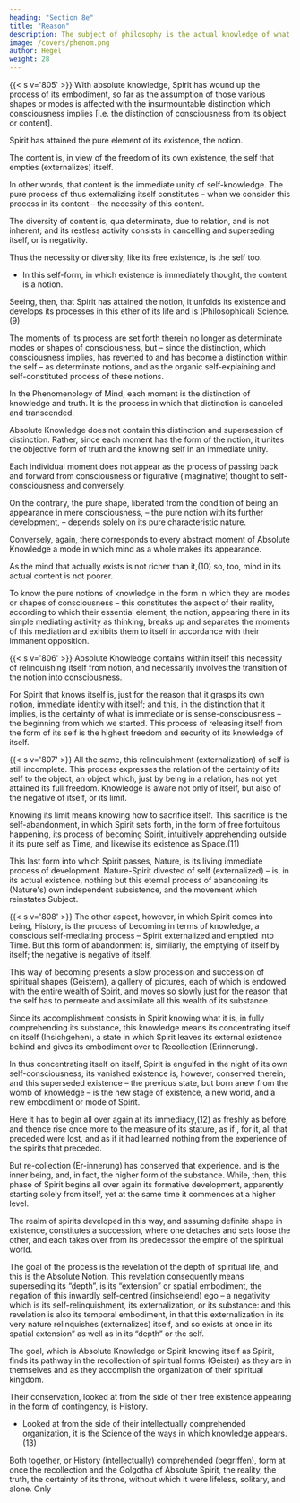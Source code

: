 ```yaml
---
heading: "Section 8e"
title: "Reason"
description: The subject of philosophy is the actual knowledge of what truly is.
image: /covers/phenom.png
author: Hegel
weight: 28
---
```




{{< s v='805' >}} With absolute knowledge, Spirit has wound up the process of its embodiment, so far as the assumption of those various shapes or modes is affected with the insurmountable distinction which consciousness implies [i.e. the distinction of consciousness from its object or content]. 

Spirit has attained the pure element of its existence, the notion. 

The content is, in view of the freedom of its own existence, the self that empties (externalizes) itself.

In other words, that content is the immediate unity of self-knowledge. The pure process of thus externalizing itself constitutes – when we consider this process in its content – the necessity of this content. 

The diversity of content is, qua determinate, due to relation, and is not inherent; and its restless activity consists in cancelling and superseding itself, or is negativity. 

Thus the necessity or diversity, like its free existence, is the self too.
- In this self-form, in which existence is immediately thought, the content is a notion. 

Seeing, then, that Spirit has attained the notion, it unfolds its existence and develops its processes in this ether of its life and is (Philosophical) Science.(9) 

The moments of its process are set forth therein no longer as determinate modes or shapes of consciousness, but – since the distinction, which consciousness implies, has reverted to and has become a distinction within the self – as determinate notions, and as the organic self-explaining and self-constituted process of these notions. 

In the Phenomenology of Mind, each moment is the distinction of knowledge and truth. It is the process in which that distinction is canceled and transcended.

Absolute Knowledge does not contain this distinction and supersession of distinction. Rather, since each moment has the form of the notion, it unites the objective form of truth and the knowing self in an immediate unity. 

Each individual moment does not appear as the process of passing back and forward from consciousness or figurative (imaginative) thought to self-consciousness and conversely.

On the contrary, the pure shape, liberated from the condition of being an appearance in mere consciousness, – the pure notion with its further development, – depends solely on its pure characteristic nature. 

Conversely, again, there corresponds to every abstract moment of Absolute Knowledge a mode in which mind as a whole makes its appearance. 

As the mind that actually exists is not richer than it,(10) so, too, mind in its actual content is not poorer.

To know the pure notions of knowledge in the form in which they are modes or shapes of consciousness – this constitutes the aspect of their reality, according to which their essential element, the notion, appearing there in its simple mediating activity as thinking, breaks up and separates the moments of this mediation and exhibits them to itself in accordance with their immanent opposition.



{{< s v='806' >}} Absolute Knowledge contains within itself this necessity of relinquishing itself from notion, and necessarily involves the transition of the notion into consciousness. 

For Spirit that knows itself is, just for the reason that it grasps its own notion, immediate identity with itself; and this, in the distinction that it implies, is the certainty of what is immediate or is sense-consciousness – the beginning from which we started. This process of releasing itself from the form of its self is the highest freedom and security of its knowledge of itself.


{{< s v='807' >}} All the same, this relinquishment (externalization) of self is still incomplete. This process expresses the relation of the certainty of its self to the object, an object which, just by being in a relation, has not yet attained its full freedom. Knowledge is aware not only of itself, but also of the negative of itself, or its limit. 

Knowing its limit means knowing how to sacrifice itself. This sacrifice is the self-abandonment, in which Spirit sets forth, in the form of free fortuitous happening, its process of becoming Spirit, intuitively apprehending outside it its pure self as Time, and likewise its existence as Space.(11) 

This last form into which Spirit passes, Nature, is its living immediate process of development. Nature-Spirit divested of self (externalized) – is, in its actual existence, nothing but this eternal process of abandoning its (Nature's) own independent subsistence, and the movement which reinstates Subject.


{{< s v='808' >}} The other aspect, however, in which Spirit comes into being, History, is the process of becoming in terms of knowledge, a conscious self-mediating process – Spirit externalized and emptied into Time. But this form of abandonment is, similarly, the emptying of itself by itself; the negative is negative of itself. 

This way of becoming presents a slow procession and succession of spiritual shapes (Geistern), a gallery of pictures, each of which is endowed with the entire wealth of Spirit, and moves so slowly just for the reason that the self has to permeate and assimilate all this wealth of its substance. 

Since its accomplishment consists in Spirit knowing what it is, in fully comprehending its substance, this knowledge means its concentrating itself on itself (Insichgehen), a state in which Spirit leaves its external existence behind and gives its embodiment over to Recollection (Erinnerung). 

In thus concentrating itself on itself, Spirit is engulfed in the night of its own self-consciousness; its vanished existence is, however, conserved therein; and this superseded existence – the previous state, but born anew from the womb of knowledge – is the new stage of existence, a new world, and a new embodiment or mode of Spirit. 

Here it has to begin all over again at its immediacy,(12) as freshly as before, and thence rise once more to the measure of its stature, as if , for it, all that preceded were lost, and as if it had learned nothing from the experience of the spirits that preceded. 

But re-collection (Er-innerung) has conserved that experience. and is the inner being, and, in fact, the higher form of the substance. While, then, this phase of Spirit begins all over again its formative development, apparently starting solely from itself, yet at the same time it commences at a higher level.

The realm of spirits developed in this way, and assuming definite shape in existence, constitutes a succession, where one detaches and sets loose the other, and each takes over from its predecessor the empire of the spiritual world. 

The goal of the process is the revelation of the depth of spiritual life, and this is the Absolute Notion. This revelation consequently means superseding its “depth”, is its “extension” or spatial embodiment, the negation of this inwardly self-centred (insichseiend) ego – a negativity which is its self-relinquishment, its externalization, or its substance: and this revelation is also its temporal embodiment, in that this externalization in its very nature relinquishes (externalizes) itself, and so exists at once in its spatial extension” as well as in its “depth” or the self. 

The goal, which is Absolute Knowledge or Spirit knowing itself as Spirit, finds its pathway in the recollection of spiritual forms (Geister) as they are in themselves and as they accomplish the organization of their spiritual kingdom. 

Their conservation, looked at from the side of their free existence appearing in the form of contingency, is History.
- Looked at from the side of their intellectually comprehended organization, it is the Science of the ways in which knowledge appears.(13) 

Both together, or History (intellectually) comprehended (begriffen), form at once the recollection and the Golgotha of Absolute Spirit, the reality, the truth, the certainty of its throne, without which it were lifeless, solitary, and alone. Only
<!-- 
The chalice of this realm of spirits
Foams forth to God His own Infinitude(14)

1. v. sup. P. 684. “Absolute Knowledge” is at once the consummation of experience and, when developed, constructive philosophy: v. infra, p. 802 ff.

2. Descartes.

3. Spinoza.

4. Leibnitz.

5. kapärung”.

6. Kant.

7. Fichte.

8. Schelling.

9. I.e. Absolute or completely coherent Knowledge.

10. Absolute Knowledge.

11. Cp. Ency. §244; also Naturphilos., Introd.

12. Cp. Aristotle, Metaph., 107lb, “Movement can neither come into being, nor cease to be; nor can time come into being, or cease to be.”

13. “Phenomenology”.

14. Adaptation of Schiller's Die Freundschaft ad fin.; cp. also Schiller's Philos. Briefe, “Gott”.
 -->